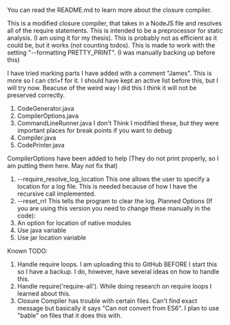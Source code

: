You can read the README.md to learn more about the closure compiler.

This is a modified closure compiler, that takes in a NodeJS file and resolves all of the require statements.
This is intended to be a preprocessor for static analysis. (I am using it for my thesis).
This is probably not as efficient as it could be, but it works (not counting todos).
This is made to work with the setting "--formatting PRETTY_PRINT".
(I was manually backing up before this)


I have tried marking parts I have added with a comment "James". This is more so I can ctrl+f for it. I should have kept an active list before this, but I will try now.
Beacuse of the weird way I did this I think it will not be preserved correctly.
  1.   CodeGenerator.java
  2.   CompilerOptions.java
  3.   CommandLineRunner.java
  I don't Think I modified these, but they were important places for break points if you want to debug
  1.   Compiler.java
  2.   CodePrinter.java

CompilerOptions have been added to help (They do not print properly, so I am putting them here. May not fix that)
  1.  --require_resolve_log_location
       This one allows the user to specify a location for a log file. This is needed because of how I have the recursive
       call implemented.
  2.  --reset_rrl
       This tells the program to clear the log.
  Planned Options (If you are using this version you need to change these manually in the code):
  1.  An option for location of native modules
  2.  Use java variable
  3.  Use jar location variable


Known TODO:
1. Handle require loops. I am uploading this to GitHub BEFORE I start this so I have a backup.
   I do, however, have several ideas on how to handle this.
2. Handle require('require-all'). While doing research on require loops I learned about this.
3. Closure Compiler has trouble with certain files. Can't find exact message but basically it says
   "Can not convert from ES6". I plan to use "bable" on files that it does this with.